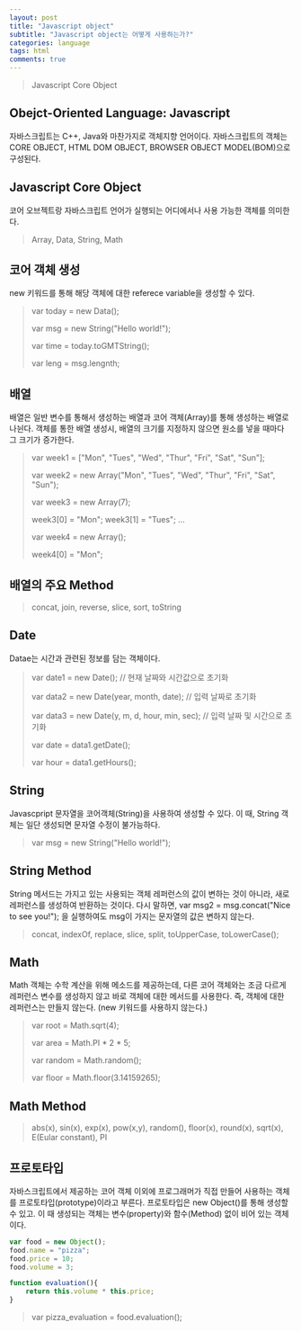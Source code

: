 ```yaml
---
layout: post
title: "Javascript object"
subtitle: "Javascript object는 어떻게 사용하는가?"
categories: language
tags: html
comments: true
---
```


>Javascript Core Object

## Obejct-Oriented Language: Javascript 

자바스크립트는 C++, Java와 마찬가지로 객체지향 언어이다.
자바스크립트의 객체는 CORE OBJECT, HTML DOM OBJECT, BROWSER OBJECT MODEL(BOM)으로 구성된다.

## Javascript Core Object

코어 오브젝트랑 자바스크립트 언어가 실행되는 어디에서나 사용 가능한 객체를 의미한다.

>Array, Data, String, Math

## 코어 객체 생성

new 키워드를 통해 해당 객체에 대한 referece variable을 생성할 수 있다.

>var today = new Data();
>
>var msg = new String("Hello world!");
>
>var time = today.toGMTString();
>
>var leng = msg.lengnth;

## 배열

배열은 일반 변수를 통해서 생성하는 배열과 코어 객체(Array)를 통해 생성하는 배열로 나뉜다.
객체를 통한 배열 생성시, 배열의 크기를 지정하지 않으면 원소를 넣을 때마다 그 크기가 증가한다.

>var week1 = ["Mon", "Tues", "Wed", "Thur", "Fri", "Sat", "Sun"];
>
>var week2 = new Array("Mon", "Tues", "Wed", "Thur", "Fri", "Sat", "Sun");
>
>var week3 = new Array(7);
>
>week3[0] = "Mon"; week3[1] = "Tues"; ...
>
>var week4 = new Array();
>
>week4[0] = "Mon";

## 배열의 주요 Method

>concat, join, reverse, slice, sort, toString

## Date

Datae는 시간과 관련된 정보를 담는 객체이다.

>var date1 = new Date(); 			// 현재 날짜와 시간값으로 초기화
>
>var data2 = new Date(year, month, date);	// 입력 날짜로 초기화
>
>var data3 = new Date(y, m, d, hour, min, sec);	// 입력 날짜 및 시간으로 초기화
>
>var date = data1.getDate();
>
>var hour = data1.getHours();


## String

Javascpript 문자열을 코어객체(String)을 사용하여 생성할 수 있다.
이 때, String 객체는 일단 생성되면 문자열 수정이 불가능하다.

>var msg = new String("Hello world!");

## String Method

String 메서드는 가지고 있는 사용되는 객체 레퍼런스의 값이 변하는 것이 아니라, 새로 레퍼런스를 생성하여 반환하는 것이다.
다시 말하면, var msg2 = msg.concat("Nice to see you!"); 을 실행하여도 msg이 가지는 문자열의 값은 변하지 않는다.

>concat, indexOf, replace, slice, split, toUpperCase, toLowerCase();


## Math

Math 객체는 수학 계산을 위해 메소드를 제공하는데, 다른 코어 객체와는 조금 다르게 레퍼런스 변수를 생성하지 않고
바로 객체에 대한 메서드를 사용한다. 즉, 객체에 대한 레퍼런스는 만들지 않는다. (new 키워드를 사용하지 않는다.)

>var root = Math.sqrt(4);
> 
>var area = Math.PI * 2 * 5;
>
>var random = Math.random();
>
>var floor = Math.floor(3.14159265);

## Math Method

>abs(x), sin(x), exp(x), pow(x,y), random(), floor(x), round(x), sqrt(x), E(Eular constant), PI 


## 프로토타입

자바스크립트에서 제공하는 코어 객체 이외에 프로그래머가 직접 만들어 사용하는 객체를 프로토타입(prototype)이라고 부른다.
프로토타입은 new Object()를 통해 생성할 수 있고. 이 때 생성되는 객체는 변수(property)와 함수(Method) 없이 비어 있는 객체이다.

```js
var food = new Object();
food.name = "pizza";
food.price = 10;
food.volume = 3;

function evaluation(){
	return this.volume * this.price;
}
``` 
>var pizza_evaluation = food.evaluation();





















